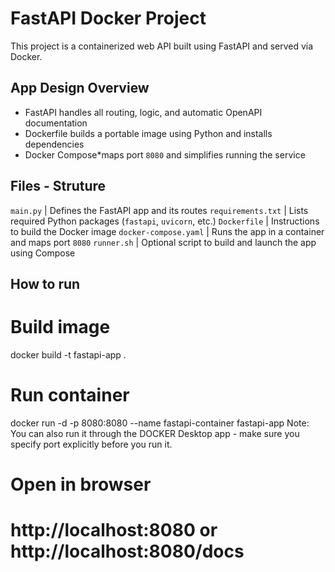 #  FastAPI Docker Project
This project is a containerized web API built using FastAPI and served via Docker. 

## App Design Overview

- FastAPI handles all routing, logic, and automatic OpenAPI documentation
- Dockerfile builds a portable image using Python and installs dependencies
- Docker Compose*maps port `8080` and simplifies running the service

##  Files - Struture

`main.py` | Defines the FastAPI app and its routes 
`requirements.txt` | Lists required Python packages (`fastapi`, `uvicorn`, etc.) 
`Dockerfile` | Instructions to build the Docker image 
`docker-compose.yaml` | Runs the app in a container and maps port `8080` 
`runner.sh` | Optional script to build and launch the app using Compose 


## How to run
# Build image
docker build -t fastapi-app .
# Run container
docker run -d -p 8080:8080 --name fastapi-container fastapi-app
Note: You can also run it through the DOCKER Desktop app - make sure you specify port explicitly before you run it. 

# Open in browser
# http://localhost:8080 or http://localhost:8080/docs

